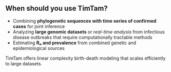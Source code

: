 ## When should you use TimTam?

- Combining **phylogenetic sequences with time series of confirmed cases** for joint inference
- Analyzing **large genomic datasets** or *real-time analysis* from infectious disease outbreaks that require computationally tractable methods
- Estimating **R₀ and prevalence** from combined genetic and epidemiological sources

TimTam offers linear complexity birth-death modeling that scales efficiently to large datasets.
